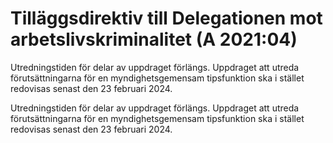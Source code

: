# Tilläggsdirektiv till Delegationen mot arbetslivskriminalitet (A 2021:04)

Utredningstiden för delar av uppdraget förlängs. Uppdraget att utreda förutsättningarna för en myndighetsgemensam tipsfunktion ska i stället redovisas senast den 23 februari 2024.

Utredningstiden för delar av uppdraget förlängs. Uppdraget att utreda förutsättningarna för en myndighetsgemensam tipsfunktion ska i stället redovisas senast den 23 februari 2024.
